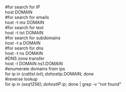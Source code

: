 #for search for IP  
host DOMAIN  
#for search for emails  
host -t mx DOMAIN  
#for search for text  
host -t txt DOMAIN  
#for search for subdomains  
host -t a DOMAIN  
#for search for dns  
host -t ns DOMAIN  
#DNS zone transfer  
host -l DOMAIN ns1.DOMAIN  
#enumerate domains from ips  
for ip in $(cat list.txt); do host $ip.DOMAIN; done  
#reverse lookup  
for ip in $(seq 1 256); do host IP.$ip; done | grep -v "not found"